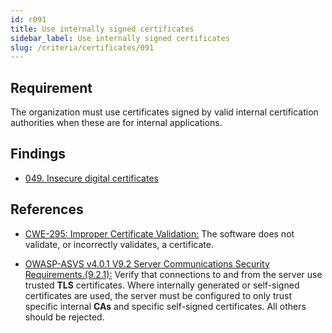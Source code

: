 ```yaml
---
id: r091
title: Use internally signed certificates
sidebar_label: Use internally signed certificates
slug: /criteria/certificates/091
---
```


## Requirement

The organization must use certificates signed by valid internal
certification authorities when these are for internal applications.

## Findings

- [049. Insecure digital certificates](https://fluidattacks.com/products/rules/findings/049/)

## References

- [CWE-295: Improper Certificate Validation:](https://cwe.mitre.org/data/definitions/295.html)
The software does not validate, or incorrectly validates, a certificate.

- [OWASP-ASVS v4.0.1 V9.2 Server Communications Security Requirements.(9.2.1):](https://owasp.org/www-project-application-security-verification-standard/)
Verify that connections
to and from the server use trusted **TLS** certificates.
Where internally generated or self-signed certificates are used,
the server must be configured to only trust specific internal **CAs**
and specific self-signed certificates. All others should be rejected.
